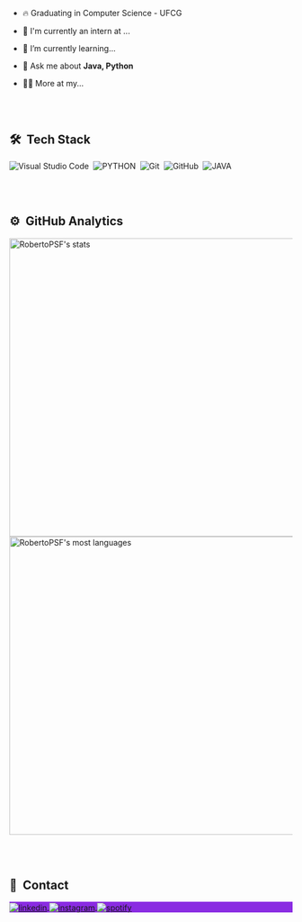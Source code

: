 - 🔥 Graduating in Computer Science - UFCG

- 🔭 I'm currently an intern at ...

- 🌱 I’m currently learning...

- 💬 Ask me about **Java, Python**

- 👨‍💻 More at my...

<br><br>

## 🛠 &nbsp;Tech Stack

![Visual Studio Code](https://img.shields.io/badge/-Visual%20Studio%20Code-05122A?style=plastic&logo=visual-studio-code&logoColor=007ACC)&nbsp;
![PYTHON](https://img.shields.io/badge/-Python-05122A?style=plastic&logo=python)&nbsp;
![Git](https://img.shields.io/badge/-Git-05122A?style=plastic&logo=git)&nbsp;
![GitHub](https://img.shields.io/badge/-GitHub-05122A?style=plastic&logo=github)&nbsp;
![JAVA](https://img.shields.io/badge/-Java-05122A?style=plastic&logo=java)&nbsp;


<br><br>

## ⚙️ &nbsp;GitHub Analytics

<p align="left">
<img width="530em" src="https://github-readme-stats.vercel.app/api?username=RobertoPSF&show_icons=true&theme=ocean_dark" alt="RobertoPSF's stats"/>
<img width="530em" src="https://github-readme-stats.vercel.app/api/top-langs/?username=RobertoPSF&layout=compact&theme=ocean_dark" alt="RobertoPSF's most languages"/>
</p>

<br><br>

## 💬 &nbsp;Contact

<p align="left" style="background:blueviolet">
<a href="https://www.linkedin.com/in/roberto-pereira-b11676181/" target="_blank">
  <img align="center" src="https://img.shields.io/badge/-Roberto Pereira-05122A?style=flat&logo=linkedin" alt="linkedin"/>
</a>
<a href="https://www.instagram.com/robertopsfilho/" target="_blank">
 <img align="center" src="https://img.shields.io/badge/-robertopsfilho-05122A?style=flat&logo=instagram" alt="instagram"/>
</a>
<a href="https://open.spotify.com/user/rsfilho1?si=1f36d5ad88f6465b" target="_blank">
 <img align="center" src="https://img.shields.io/badge/-Roberto Filho-05122A?style=flat&logo=spotify" alt="spotify"/>
</a>
</p>
